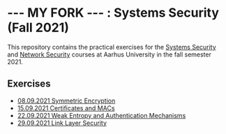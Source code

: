 --- MY FORK --- : Systems Security (Fall 2021)
============================

This repository contains the practical exercises for the [Systems
Security](https://kursuskatalog.au.dk/en/course/108987/Systems-Security) and
[Network
Security](https://kursuskatalog.au.dk/en/course/107823/Network-Security)
courses at Aarhus University in the fall semester 2021.



Exercises
---------

- [08.09.2021 Symmetric Encryption](01_symmetric_encryption/)
- [15.09.2021 Certificates and MACs](02_certificates_and_macs/)
- [22.09.2021 Weak Entropy and Authentication Mechanisms](03_weak_entropy_and_authentication_mechanisms/)
- [29.09.2021 Link Layer Security](04_link_layer_security/)
